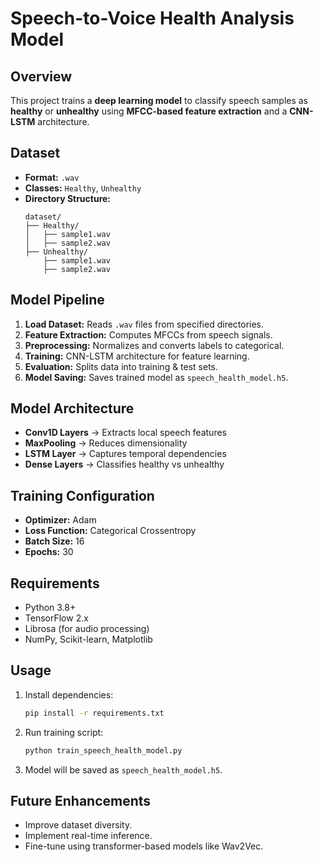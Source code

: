 # Speech-to-Voice Health Analysis Model

## Overview
This project trains a **deep learning model** to classify speech samples as **healthy** or **unhealthy** using **MFCC-based feature extraction** and a **CNN-LSTM** architecture.

## Dataset
- **Format:** `.wav`
- **Classes:** `Healthy`, `Unhealthy`
- **Directory Structure:**
  ```
  dataset/
  ├── Healthy/
  │   ├── sample1.wav
  │   ├── sample2.wav
  ├── Unhealthy/
      ├── sample1.wav
      ├── sample2.wav
  ```

## Model Pipeline
1. **Load Dataset:** Reads `.wav` files from specified directories.
2. **Feature Extraction:** Computes MFCCs from speech signals.
3. **Preprocessing:** Normalizes and converts labels to categorical.
4. **Training:** CNN-LSTM architecture for feature learning.
5. **Evaluation:** Splits data into training & test sets.
6. **Model Saving:** Saves trained model as `speech_health_model.h5`.

## Model Architecture
- **Conv1D Layers** → Extracts local speech features
- **MaxPooling** → Reduces dimensionality
- **LSTM Layer** → Captures temporal dependencies
- **Dense Layers** → Classifies healthy vs unhealthy

## Training Configuration
- **Optimizer:** Adam
- **Loss Function:** Categorical Crossentropy
- **Batch Size:** 16
- **Epochs:** 30

## Requirements
- Python 3.8+
- TensorFlow 2.x
- Librosa (for audio processing)
- NumPy, Scikit-learn, Matplotlib

## Usage
1. Install dependencies:
   ```bash
   pip install -r requirements.txt
   ```
2. Run training script:
   ```bash
   python train_speech_health_model.py
   ```
3. Model will be saved as `speech_health_model.h5`.

## Future Enhancements
- Improve dataset diversity.
- Implement real-time inference.
- Fine-tune using transformer-based models like Wav2Vec.
